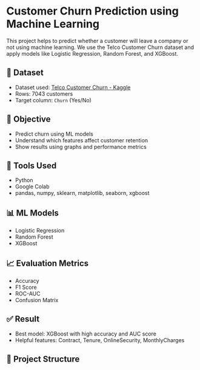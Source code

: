 # Customer Churn Prediction using Machine Learning

This project helps to predict whether a customer will leave a company or not using machine learning. We use the Telco Customer Churn dataset and apply models like Logistic Regression, Random Forest, and XGBoost.

## 📁 Dataset
- Dataset used: [Telco Customer Churn - Kaggle](https://www.kaggle.com/datasets/blastchar/telco-customer-churn)
- Rows: 7043 customers
- Target column: `Churn` (Yes/No)

## 📌 Objective
- Predict churn using ML models
- Understand which features affect customer retention
- Show results using graphs and performance metrics

## 🔧 Tools Used
- Python
- Google Colab
- pandas, numpy, sklearn, matplotlib, seaborn, xgboost

## 📊 ML Models
- Logistic Regression
- Random Forest
- XGBoost

## 📈 Evaluation Metrics
- Accuracy
- F1 Score
- ROC-AUC
- Confusion Matrix

## ✅ Result
- Best model: XGBoost with high accuracy and AUC score
- Helpful features: Contract, Tenure, OnlineSecurity, MonthlyCharges

## 📂 Project Structure
